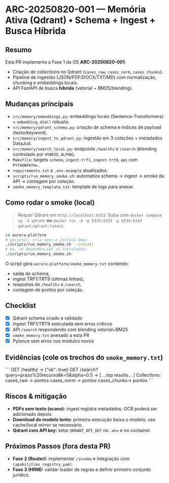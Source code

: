 # ARC-20250820-001 — Memória Ativa (Qdrant) • Schema + Ingest + Busca Híbrida

## Resumo
Esta PR implementa a Fase 1 da OS **ARC-20250820-001**:
- Criação de collections no Qdrant (`cases_raw`, `cases_norm`, `cases_chunks`).
- Pipeline de ingestão (JSON/PDF/DOCX/TXT/MD) com normalização, chunking e embeddings locais.
- API FastAPI de busca **híbrida** (vetorial + BM25/blending).

## Mudanças principais
- `src/memory/embeddings.py`: embeddings locais (Sentence-Transformers) + `embedding_dim()` robusto.
- `src/memory/qdrant_schema.py`: criação de schema e índices de payload (texto/keyword).
- `src/memory/ingest_to_qdrant.py`: ingestão em 3 coleções + metadados DataJud.
- `src/memory/search_local.py`: endpoints `/healthz` e `/search` (blending controlado por `HYBRID_ALPHA`).
- `Makefile`: targets `schema`, `ingest-trf1`, `ingest-trt9`, `api` com `PYTHONPATH=.`
- `requirements.txt` e `.env.example` atualizados.
- `scripts/run_memory_smoke.sh`: automatiza schema → ingest → smoke da API → contagem por coleção.
- `smoke_memory_template.txt`: template de logs para anexar.

## Como rodar o smoke (local)
> Requer Qdrant em `http://localhost:6333`.
> Suba com `docker compose up -d qdrant` **ou** `docker run -d -p 6333:6333 -p 6334:6334 qdrant/qdrant:latest`.

```bash
cd aurora-platform
# opcional: cria venv e instala deps
./scripts/run_memory_smoke.sh --install
# ou, se dependências já instaladas:
./scripts/run_memory_smoke.sh
```

O script gera `aurora-platform/smoke_memory.txt` contendo:

* saída do schema,
* ingest TRF1/TRT9 (últimas linhas),
* respostas de `/healthz` e `/search`,
* contagem de pontos por coleção.

## Checklist

* [x] Qdrant schema criado e validado
* [x] Ingest TRF1/TRT9 executada sem erros críticos
* [x] API `/search` respondendo com blending vetorial+BM25
* [x] `smoke_memory.txt` anexado a esta PR
* [x] Pylance sem erros nos módulos novos

## Evidências (cole os trechos do `smoke_memory.txt`)

<substitua por trechos reais>
```
GET /healthz → {"ok": true}
GET /search?query=prazo%20recurso&k=5&alpha=0.5 → [ ...top results... ]
Collections:
  cases_raw   → <N> pontos
  cases_norm  → <N> pontos
  cases_chunks→ <N> pontos
```

## Riscos & mitigação

* **PDFs sem texto (scans):** ingest registra metadados; OCR poderá ser adicionado depois.
* **Download do modelo lento:** primeira execução baixa o modelo; use cache/local mirror se necessário.
* **Qdrant com API key:** setar `QDRANT_API_KEY` no `.env` e no container.

## Próximos Passos (fora desta PR)

* **Fase 2 (Router):** implementar `/invoke` e integração com `capabilities_registry.yaml`.
* **Fase 3 (HRM):** validar loader de regras e definir primeiro conjunto jurídico.
